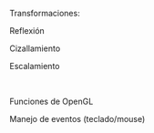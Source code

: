 Transformaciones:

Reflexión

Cizallamiento

Escalamiento

<br/>

Funciones de OpenGL

Manejo de eventos (teclado/mouse)
